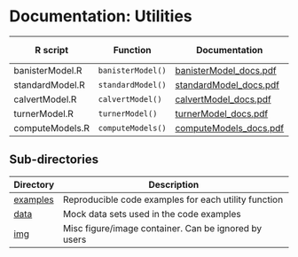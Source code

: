 # Documentation: Utilities

| R script | Function | Documentation | Code example |
|-|-|-|-|
| banisterModel.R | `banisterModel()` | [banisterModel_docs.pdf]() | [here]() |
| standardModel.R | `standardModel()` | [standardModel_docs.pdf]() | [here]() |
| calvertModel.R | `calvertModel()` | [calvertModel_docs.pdf]() | [here]() |
| turnerModel.R | `turnerModel()` | [turnerModel_docs.pdf]() | [here]() |
| computeModels.R | `computeModels()` | [computeModels_docs.pdf]() | [here]() |


## Sub-directories

| Directory | Description |
|-|-|
| [examples](code_examples/) | Reproducible code examples for each utility function |
| [data](data/) | Mock data sets used in the code examples |
| [img](img/) | Misc figure/image container. Can be ignored by users |